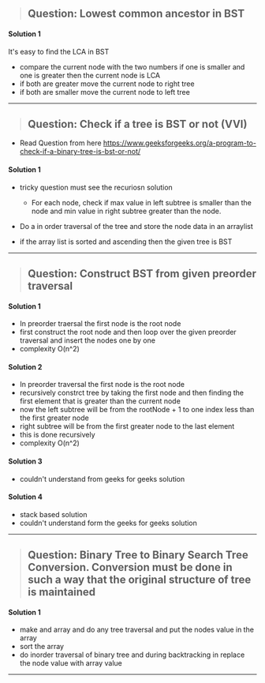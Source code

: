 > ## Question: Lowest common ancestor in BST

#### Solution 1
It's easy to find the LCA in BST
- compare the current node with the two numbers if one is smaller and one is greater then the current node is LCA
- if both are greater move the current node to right tree
- if both are smaller move the current node to left tree

--------------------------------------------------------------------------------------------------------------

> ## Question: Check if a tree is BST or not (VVI)

- Read Question from here https://www.geeksforgeeks.org/a-program-to-check-if-a-binary-tree-is-bst-or-not/

#### Solution 1
- tricky question must see the recuriosn solution
   - For each node, check if max value in left subtree is smaller than the node and min value in right subtree greater than the node.


- Do a in order traversal of the tree and store the node data in an arraylist
- if the array list is sorted and ascending then the given tree is BST 


-----------------------------------------------------------------------------------------------------------------

> ## Question: Construct BST from given preorder traversal

#### Solution 1
- In preorder traersal the first node is the root node
- first construct the root node and then loop over the given preorder traversal and insert the nodes one by one
- complexity O(n^2)

#### Solution 2
- In preorder traversal the first node is the root node
- recursively constrct tree by taking the first node and then finding the first element that is greater than the current node
- now the left subtree will be from the rootNode + 1 to one index less than the first greater node
- right subtree will be from the first greater node to the last element
- this is done recursively
- complexity O(n^2)

#### Solution 3
- couldn't understand from geeks for geeks solution

#### Solution 4
- stack based solution
- couldn't understand form the geeks for geeks solution


----------------------------------------------------------------------------------------------------------------------------

> ## Question: Binary Tree to Binary Search Tree Conversion. Conversion must be done in such a way that the original structure of tree is maintained

#### Solution 1
- make and array and do any tree traversal and put the nodes value in the array
- sort the array
- do inorder traversal of binary tree and during backtracking in replace the node value with array value





--------------------------------------------------------------------------------------------------------------------------

